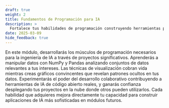 ```yaml
---
draft: true
weight: 2
title: Fundamentos de Programación para IA
description: >
  Fortalece tus habilidades de programación construyendo herramientas prácticas de IA que procesan datos del mundo real, visualizan información y se despliegan en la nube. Este módulo integra perfectamente el dominio de Python con el desarrollo de IA, asegurando que aprendas exactamente lo que necesitas para dar vida a tus proyectos de IA.
date: 2025-03-09
hide_feedback: true
---
```


En este módulo, desarrollarás los músculos de programación necesarios para la ingeniería de IA a través de proyectos significativos. Aprenderás a manipular datos con NumPy y Pandas analizando conjuntos de datos relevantes a tus intereses. Las técnicas de visualización cobran vida mientras creas gráficos convincentes que revelan patrones ocultos en tus datos. Experimentarás el poder del desarrollo colaborativo contribuyendo a herramientas de IA de código abierto reales, y ganarás confianza desplegando tus proyectos en la nube donde otros pueden utilizarlos. Cada habilidad que adquieres mejora directamente tu capacidad para construir aplicaciones de IA más sofisticadas en módulos futuros.
